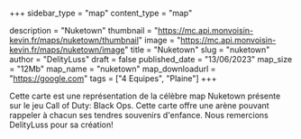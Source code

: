 +++
sidebar_type = "map"
content_type = "map"

description = "Nuketown"
thumbnail = "https://mc.api.monvoisin-kevin.fr/maps/nuketown/thumbnail"
image = "https://mc.api.monvoisin-kevin.fr/maps/nuketown/image"
title = "Nuketown"
slug = "nuketown"
author = "DelityLuss"
draft = false
published_date = "13/06/2023"
map_size = "12Mb"
map_name = "nuketown"
map_downloadurl = "https://google.com"
tags = ["4 Equipes", "Plaine"]
+++

Cette carte est une représentation de la célèbre map Nuketown présente sur le jeu Call of Duty: Black Ops. Cette carte offre une arène pouvant rappeler à chacun ses tendres souvenirs d'enfance.
Nous remercions DelityLuss pour sa création!